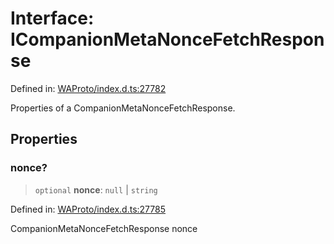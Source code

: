# Interface: ICompanionMetaNonceFetchResponse

Defined in: [WAProto/index.d.ts:27782](https://github.com/Fokusdotid/Baileys/blob/eb819228f591f9a29a091aefc3a8c91a38d77089/WAProto/index.d.ts#L27782)

Properties of a CompanionMetaNonceFetchResponse.

## Properties

### nonce?

> `optional` **nonce**: `null` \| `string`

Defined in: [WAProto/index.d.ts:27785](https://github.com/Fokusdotid/Baileys/blob/eb819228f591f9a29a091aefc3a8c91a38d77089/WAProto/index.d.ts#L27785)

CompanionMetaNonceFetchResponse nonce

